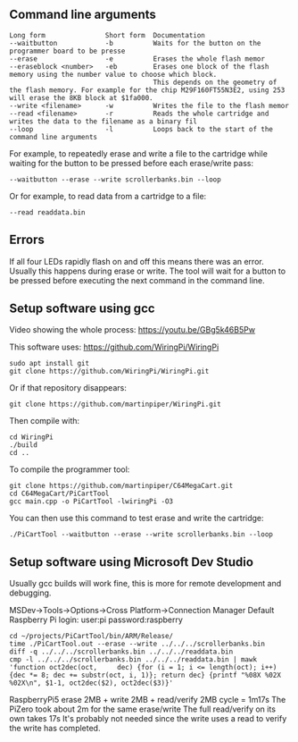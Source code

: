 ## Command line arguments

	Long form				Short form	Documentation
	--waitbutton			-b			Waits for the button on the programmer board to be presse
	--erase					-e			Erases the whole flash memor
	--eraseblock <number>	-eb			Erases one block of the flash memory using the number value to choose which block.
										This depends on the geometry of the flash memory. For example for the chip M29F160FT55N3E2, using 253 will erase the 8KB block at $1fa000.
	--write <filename>		-w			Writes the file to the flash memor
	--read <filename>		-r			Reads the whole cartridge and writes the data to the filename as a binary fil
	--loop					-l			Loops back to the start of the command line arguments

For example, to repeatedly erase and write a file to the cartridge while waiting for the button to be pressed before each erase/write pass:

	--waitbutton --erase --write scrollerbanks.bin --loop


Or for example, to read data from a cartridge to a file:

	--read readdata.bin

## Errors

If all four LEDs rapidly flash on and off this means there was an error. Usually this happens during erase or write.
The tool will wait for a button to be pressed before executing the next command in the command line.


## Setup software using gcc

Video showing the whole process: https://youtu.be/GBg5k46B5Pw

This software uses: https://github.com/WiringPi/WiringPi

	sudo apt install git
	git clone https://github.com/WiringPi/WiringPi.git

Or if that repository disappears:

	git clone https://github.com/martinpiper/WiringPi.git

Then compile with:

	cd WiringPi
	./build
	cd ..

To compile the programmer tool:

	git clone https://github.com/martinpiper/C64MegaCart.git
	cd C64MegaCart/PiCartTool
	gcc main.cpp -o PiCartTool -lwiringPi -O3

You can then use this command to test erase and write the cartridge:

	./PiCartTool --waitbutton --erase --write scrollerbanks.bin --loop



## Setup software using Microsoft Dev Studio

Usually gcc builds will work fine, this is more for remote development and debugging.

MSDev->Tools->Options->Cross Platform->Connection Manager
Default Raspberry Pi login: user:pi password:raspberry


	cd ~/projects/PiCartTool/bin/ARM/Release/
	time ./PiCartTool.out --erase --write ../../../scrollerbanks.bin
	diff -q ../../../scrollerbanks.bin ../../../readdata.bin
	cmp -l ../../../scrollerbanks.bin ../../../readdata.bin | mawk 'function oct2dec(oct,     dec) {for (i = 1; i <= length(oct); i++) {dec *= 8; dec += substr(oct, i, 1)}; return dec} {printf "%08X %02X %02X\n", $1-1, oct2dec($2), oct2dec($3)}'



RaspberryPi5 erase 2MB + write 2MB + read/verify 2MB cycle = 1m17s
The PiZero took about 2m for the same erase/write
The full read/verify on its own takes 17s
It's probably not needed since the write uses a read to verify the write has completed.
